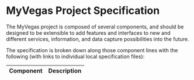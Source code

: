 <!--
 Copyright (C) 2022 Innovate for Vegas Foundation
 
 This file is part of ov-my-vegas.
 
 ov-my-vegas is free software: you can redistribute it and/or modify
 it under the terms of the GNU General Public License as published by
 the Free Software Foundation, either version 3 of the License, or
 (at your option) any later version.
 
 ov-my-vegas is distributed in the hope that it will be useful,
 but WITHOUT ANY WARRANTY; without even the implied warranty of
 MERCHANTABILITY or FITNESS FOR A PARTICULAR PURPOSE.  See the
 GNU General Public License for more details.
 
 You should have received a copy of the GNU General Public License
 along with ov-my-vegas.  If not, see <http://www.gnu.org/licenses/>.
-->

# MyVegas Project Specification

The MyVegas project is composed of several components, and should be designed to be extensible to add features and interfaces to new and different services, information, and data capture possibilities into the future.

The specification is broken down along those component lines with the following (with links to individual local specification files):

| Component                                        | Description                                                     |
|--------------------------------------------------|-----------------------------------------------------------------|
